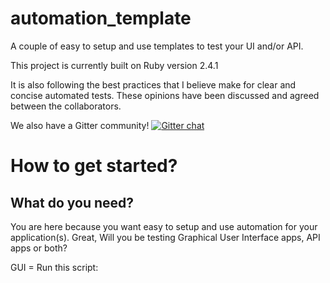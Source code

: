 # automation_template
A couple of easy to setup and use templates to test your UI and/or API.

This project is currently built on Ruby version 2.4.1 

It is also following the best practices that I believe make for clear and concise automated tests. These opinions have been discussed and agreed between the collaborators. 

We also have a Gitter community! [![Gitter chat](https://badges.gitter.im/automating_templates/Lobby.png)](https://gitter.im/automating_templates/Lobby)
 
# How to get started? 

## What do you need? 

You are here because you want easy to setup and use automation for your application(s). Great, Will you be testing Graphical User Interface apps, API apps or both? 

GUI = Run this script: <Script name> <Add LINK to script readme>
API = Run this script: <Script name> <Add LINK to script readme>
Both = Run this script: <Script name> <Add LINK to script readme>
